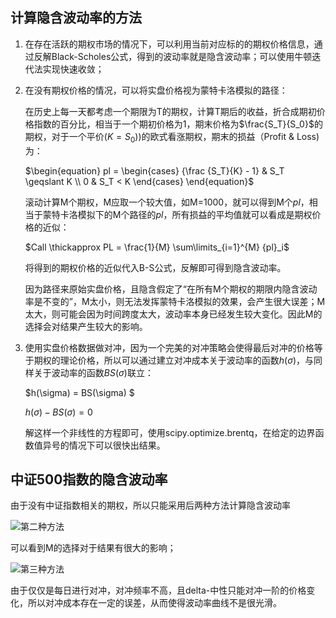 ## 计算隐含波动率的方法

1. 在存在活跃的期权市场的情况下，可以利用当前对应标的的期权价格信息，通过反解Black-Scholes公式，得到的波动率就是隐含波动率；可以使用牛顿迭代法实现快速收敛；

2. 在没有期权价格的情况，可以将实盘价格视为蒙特卡洛模拟的路径：

   在历史上每一天都考虑一个期限为T的期权，计算T期后的收益，折合成期初价格指数的百分比，相当于一个期初价格为1，期末价格为$\frac{S_T}{S_0}$的期权，对于一个平价$(K=S_0)$)的欧式看涨期权，期末的损益（Profit & Loss)为：

   $\begin{equation} pl =  \begin{cases} {\frac {S_T}{K} - 1} & S_T \geqslant K \\ 0 & S_T < K  \end{cases} \end{equation}$

   滚动计算M个期权，M应取一个较大值，如M=1000，就可以得到M个$pl$，相当于蒙特卡洛模拟下的M个路径的$pl$，所有损益的平均值就可以看成是期权价格的近似：

   $Call \thickapprox PL = \frac{1}{M} \sum\limits_{i=1}^{M} {pl}_i$

   将得到的期权价格的近似代入B-S公式，反解即可得到隐含波动率。

   因为路径来原始实盘价格，且隐含假定了“在所有M个期权的期限内隐含波动率是不变的”，M太小，则无法发挥蒙特卡洛模拟的效果，会产生很大误差；M太大，则可能会因为时间跨度太大，波动率本身已经发生较大变化。因此M的选择会对结果产生较大的影响。

3. 使用实盘价格数据做对冲，因为一个完美的对冲策略会使得最后对冲的价格等于期权的理论价格，所以可以通过建立对冲成本关于波动率的函数$h(\sigma)$，与同样关于波动率的函数$BS(\sigma)$联立：

   $h(\sigma) = BS(\sigma) $

   $h(\sigma) - BS(\sigma) = 0$

   解这样一个非线性的方程即可，使用scipy.optimize.brentq，在给定的边界函数值异号的情况下可以很快出结果。

## 中证500指数的隐含波动率

由于没有中证指数相关的期权，所以只能采用后两种方法计算隐含波动率

![第二种方法]()

可以看到M的选择对于结果有很大的影响；

![第三种方法]()

由于仅仅是每日进行对冲，对冲频率不高，且delta-中性只能对冲一阶的价格变化，所以对冲成本存在一定的误差，从而使得波动率曲线不是很光滑。